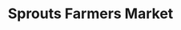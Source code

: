 ---
title: "Sprouts Farmers Market"
url: /los-angeles/sprouts-farmers-market-venice-boulevard/
shop: supermarket
---